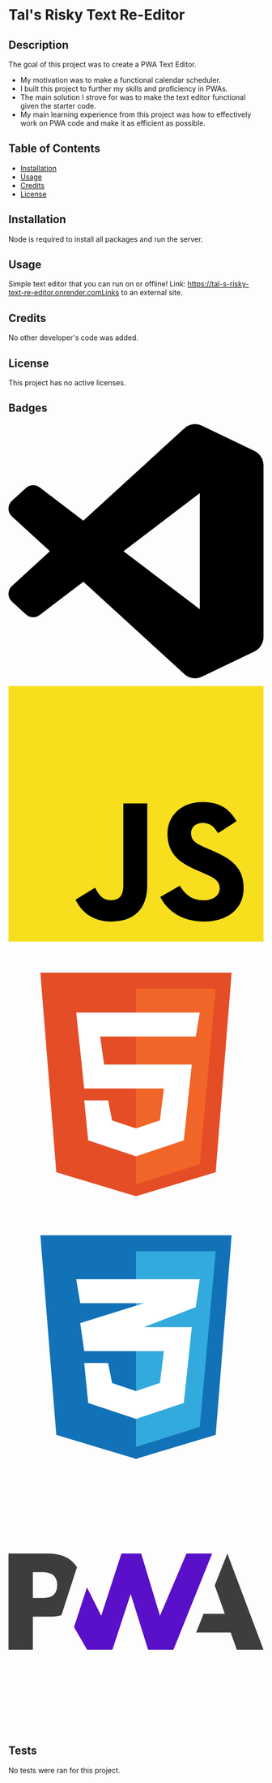 # Tal's Risky Text Re-Editor

## Description

The goal of this project was to create a PWA Text Editor.

- My motivation was to make a functional calendar scheduler.
- I built this project to further my skills and proficiency in PWAs.
- The main solution I strove for was to make the text editor functional given the starter code.
- My main learning experience from this project was how to effectively work on PWA code and make it as efficient as possible.

## Table of Contents

- [Installation](#installation)
- [Usage](#usage)
- [Credits](#credits)
- [License](#license)

## Installation

Node is required to install all packages and run the server.

## Usage

Simple text editor that you can run on or offline!
Link: https://tal-s-risky-text-re-editor.onrender.comLinks to an external site.


## Credits

No other developer's code was added.

## License

This project has no active licenses.

## Badges

<svg role="img" viewBox="0 0 24 24" xmlns="http://www.w3.org/2000/svg"><title>Visual Studio Code</title><path d="M23.15 2.587L18.21.21a1.494 1.494 0 0 0-1.705.29l-9.46 8.63-4.12-3.128a.999.999 0 0 0-1.276.057L.327 7.261A1 1 0 0 0 .326 8.74L3.899 12 .326 15.26a1 1 0 0 0 .001 1.479L1.65 17.94a.999.999 0 0 0 1.276.057l4.12-3.128 9.46 8.63a1.492 1.492 0 0 0 1.704.29l4.942-2.377A1.5 1.5 0 0 0 24 20.06V3.939a1.5 1.5 0 0 0-.85-1.352zm-5.146 14.861L10.826 12l7.178-5.448v10.896z"/></svg>

<svg viewBox="0 0 256 256" xmlns="http://www.w3.org/2000/svg" preserveAspectRatio="xMinYMin meet" fill="#000000"><g id="SVGRepo_bgCarrier" stroke-width="0"></g><g id="SVGRepo_tracerCarrier" stroke-linecap="round" stroke-linejoin="round"></g><g id="SVGRepo_iconCarrier"><path d="M0 0h256v256H0V0z" fill="#F7DF1E"></path><path d="M67.312 213.932l19.59-11.856c3.78 6.701 7.218 12.371 15.465 12.371 7.905 0 12.89-3.092 12.89-15.12v-81.798h24.057v82.138c0 24.917-14.606 36.259-35.916 36.259-19.245 0-30.416-9.967-36.087-21.996M152.381 211.354l19.588-11.341c5.157 8.421 11.859 14.607 23.715 14.607 9.969 0 16.325-4.984 16.325-11.858 0-8.248-6.53-11.17-17.528-15.98l-6.013-2.58c-17.357-7.387-28.87-16.667-28.87-36.257 0-18.044 13.747-31.792 35.228-31.792 15.294 0 26.292 5.328 34.196 19.247L210.29 147.43c-4.125-7.389-8.591-10.31-15.465-10.31-7.046 0-11.514 4.468-11.514 10.31 0 7.217 4.468 10.14 14.778 14.608l6.014 2.577c20.45 8.765 31.963 17.7 31.963 37.804 0 21.654-17.012 33.51-39.867 33.51-22.339 0-36.774-10.654-43.819-24.574"></path></g></svg>

<svg viewBox="0 0 32 32" fill="none" xmlns="http://www.w3.org/2000/svg"><g id="SVGRepo_bgCarrier" stroke-width="0"></g><g id="SVGRepo_tracerCarrier" stroke-linecap="round" stroke-linejoin="round"></g><g id="SVGRepo_iconCarrier"> <path d="M6 28L4 3H28L26 28L16 31L6 28Z" fill="#E44D26"></path> <path d="M26 5H16V29.5L24 27L26 5Z" fill="#F16529"></path> <path d="M9.5 17.5L8.5 8H24L23.5 11H11.5L12 14.5H23L22 24L16 26L10 24L9.5 19H12.5L13 21.5L16 22.5L19 21.5L19.5 17.5H9.5Z" fill="white"></path> </g></svg>

<svg viewBox="0 0 32 32" fill="none" xmlns="http://www.w3.org/2000/svg"><g id="SVGRepo_bgCarrier" stroke-width="0"></g><g id="SVGRepo_tracerCarrier" stroke-linecap="round" stroke-linejoin="round"></g><g id="SVGRepo_iconCarrier"> <path d="M6 28L4 3H28L26 28L16 31L6 28Z" fill="#1172B8"></path> <path d="M26 5H16V29.5L24 27L26 5Z" fill="#33AADD"></path> <path d="M19.5 17.5H9.5L9 14L17 11.5H9L8.5 8.5H24L23.5 12L17 14.5H23L22 24L16 26L10 24L9.5 19H12.5L13 21.5L16 22.5L19 21.5L19.5 17.5Z" fill="white"></path> </g></svg>

<svg viewBox="0 -159.5 512 512" version="1.1" xmlns="http://www.w3.org/2000/svg" xmlns:xlink="http://www.w3.org/1999/xlink" preserveAspectRatio="xMidYMid" fill="#000000"><g id="SVGRepo_bgCarrier" stroke-width="0"></g><g id="SVGRepo_tracerCarrier" stroke-linecap="round" stroke-linejoin="round"></g><g id="SVGRepo_iconCarrier"> <g> <polygon fill="#3D3D3D" points="376.818362 158.243566 391.609181 120.840549 434.316067 120.840549 414.048526 64.1021885 439.396722 3.2018623e-05 512.000001 192.769205 458.457706 192.769205 446.051149 158.243566"> </polygon> <polygon fill="#5A0FC8" points="331.139673 192.76973 408.862952 0.000304174426 357.335083 0.000560323934 304.16787 124.572484 266.360657 0.00081647082 226.753837 0.00081647082 186.158952 124.572484 157.530493 67.8076311 131.622821 147.624549 157.926821 192.76973 208.636591 192.76973 245.320394 81.0556311 280.296394 192.76973"> </polygon> <path d="M48.9117387,126.594779 L80.6502305,126.594779 C90.2643944,126.594779 98.8254436,125.52173 106.333378,123.375631 L114.541378,98.0882869 L137.481444,27.4139262 C135.733509,24.6434344 133.737968,22.0239459 131.494821,19.5558016 C119.71646,6.51845082 102.483673,0 79.7959354,0 L0,0 L0,192.769205 L48.9117387,192.769205 L48.9117387,126.594779 Z M90.9224928,44.3484836 C95.5231485,48.9787787 97.8232141,55.1749754 97.8232141,62.9375984 C97.8232141,70.7597623 95.8001321,76.9635656 91.7542305,81.5490082 C87.3188207,86.6440902 79.1517387,89.1915 67.2535092,89.1915 L48.9117387,89.1915 L48.9117387,37.4026475 L67.3883289,37.4026475 C78.477378,37.4026475 86.3220994,39.7179262 90.9224928,44.3484836 Z" fill="#3D3D3D"> </path> </g> </g></svg>

## Tests

No tests were ran for this project.
